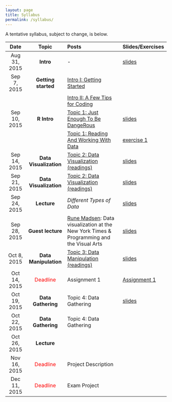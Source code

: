 ```yaml
---
layout: page
title: Syllabus
permalink: /syllabus/
---
```


A tentative syllabus, subject to change, is below.


|Date|Topic|Posts|Slides/Exercises|
|:----:|:-----:|:-----|:-----|
|Aug 31, 2015| **Intro** | - | [slides](http://sebastianbarfort.github.io/sds/slides/SDS_lecture1.pdf) |
|Sep 7, 2015| **Getting started** | [Intro I: Getting Started](http://sebastianbarfort.github.io/sds/posts/2015/08/31/getting-started.html) |
|| | [Intro II: A Few Tips for Coding](http://sebastianbarfort.github.io/sds/posts/2015/08/31/intro-to-programming.html) |
|Sep 10, 2015| **R Intro** | [Topic 1: Just Enough To Be DangeRous](http://sebastianbarfort.github.io/sds/posts/2015/09/07/intro-to-R-I.html) | [slides](http://sebastianbarfort.github.io/sds/slides/lecture2.html) |
|| | [Topic 1: Reading And Working With Data](http://sebastianbarfort.github.io/sds/posts/2015/09/10/intro-to-R-II.html) | [exercise 1](http://sebastianbarfort.github.io/sds/posts/2015/09/11/exercise-1.html)
|Sep 14, 2015| **Data Visualization** | [Topic 2: Data Visualization (readings)](http://sebastianbarfort.github.io/sds/posts/2015/09/14/data-visualization.html) | [slides](http://sebastianbarfort.github.io/sds/slides/lecture3.html)
|Sep 21, 2015| **Data Visualization** | [Topic 2: Data Visualization (readings)](http://sebastianbarfort.github.io/sds/posts/2015/09/14/data-visualization.html) | [slides](http://sebastianbarfort.github.io/sds/slides/lecture4.html)
|Sep 24, 2015| **Lecture** | *Different Types of Data* | [slides](http://sebastianbarfort.github.io/sds/slides/lecture5.pdf) |
|Sep 28, 2015| **Guest lecture** | [Rune Madsen](http://www.runemadsen.com/): Data visualization at the New York Times & Programming and the Visual Arts| [slides](http://sebastianbarfort.github.io/sds/slides/runeslides.pdf) |
|Oct 8, 2015| **Data Manipulation** | [Topic 3: Data Manipulation (readings)](http://sebastianbarfort.github.io/sds/homework/2015/09/21/data-manipulation-I.html) | [slides](http://sebastianbarfort.github.io/sds/slides/lecture6.html)
|Oct 14, 2015| <font color="red">Deadline </font>| Assignment 1 | [Assignment 1](http://sebastianbarfort.github.io/sds/posts/2015/09/27/assignment-1.html)
|Oct 19, 2015| **Data Gathering** | Topic 4: Data Gathering | [slides](http://sebastianbarfort.github.io/sds/slides/lecture8.html)
|Oct 22, 2015| **Data Gathering** | Topic 4: Data Gathering |
|Oct 26, 2015| **Lecture** |  |
|Nov 16, 2015| <font color="red">Deadline </font> | Project Description  |
|Dec 11, 2015| <font color="red">Deadline </font> | Exam Project | |
